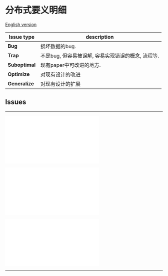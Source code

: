 # 分布式要义明细

[English version](README.md)

<!-- DO NOT EDIT README.md directly. It is built from [src/README.md](src/README.md). -->

|  Issue type    | description                                        |
|  ---           | ---                                                |
| **Bug**        | 损坏数据的bug.                                     |
| **Trap**       | 不是bug, 但容易被误解, 容易实现错误的概念, 流程等. |
| **Suboptimal** | 现有paper中可改进的地方.                           |
| **Optimize**   | 对现有设计的改进                                   |
| **Generalize** | 对现有设计的扩展                                   |

## Issues

<!-- START doctoc generated TOC please keep comment here to allow auto update -->
<!-- DON'T EDIT THIS SECTION, INSTEAD RE-RUN doctoc TO UPDATE -->


<!-- END doctoc generated TOC please keep comment here to allow auto update -->

<!-- #### List -->

---

![](cn-list/asymmetric-paxos.md)

![](cn-list/paxos-revert-rnd.md)

![](cn-list/paxos-partial-order-rnd.md)

---
